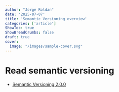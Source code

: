 ```yaml
---
author: "Jorge Roldan"
date: '2025-07-07'
title: 'Semantic Versioning overview'
categories: ['article']
ShowToc: true
ShowBreadCrumbs: false
draft: true
cover:
  image: "/images/sample-cover.svg"
---
```


# Read semantic versioning
- [Semantic Versioning 2.0.0](https://semver.org/)